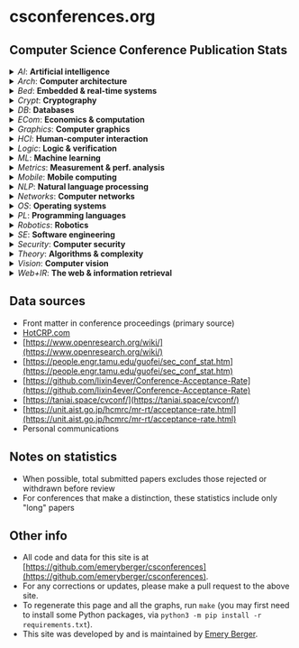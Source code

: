 # csconferences.org

## Computer Science Conference Publication Stats


<details>
<summary>
<em>AI</em>: <b>Artificial intelligence</b>
</summary>

### AAAI

<P><B><A HREF="https://dblp.org/db/conf/aaai/index.html">AAAI</A></B>
 <em>mean acceptance rate, last 5 years: 21%</em></P>
<IMG SRC="https://github.com/emeryberger/csconferences/blob/main/graphs/AAAI.png?raw=true" WIDTH="500">

### IJCAI

<P><B><A HREF="https://dblp.org/db/conf/ijcai/index.html">IJCAI</A></B>
 <em>mean acceptance rate, last 5 years: 15%</em></P>
<IMG SRC="https://github.com/emeryberger/csconferences/blob/main/graphs/IJCAI.png?raw=true" WIDTH="500">
</details>
<details>
<summary>
<em>Arch</em>: <b>Computer architecture</b>
</summary>

### ASPLOS

<P><B><A HREF="https://dblp.org/db/conf/asplos/index.html">ASPLOS</A></B>
 <em>mean acceptance rate, last 5 years: 20%</em></P>
<IMG SRC="https://github.com/emeryberger/csconferences/blob/main/graphs/ASPLOS.png?raw=true" WIDTH="500">

### HPCA

<P><B><A HREF="https://dblp.org/db/conf/hpca/index.html">HPCA</A></B>
 <em>mean acceptance rate, last 5 years: 24%</em></P>
<IMG SRC="https://github.com/emeryberger/csconferences/blob/main/graphs/HPCA.png?raw=true" WIDTH="500">

### ISCA

<P><B><A HREF="https://dblp.org/db/conf/isca/index.html">ISCA</A></B>
 <em>mean acceptance rate, last 5 years: 19%</em></P>
<IMG SRC="https://github.com/emeryberger/csconferences/blob/main/graphs/ISCA.png?raw=true" WIDTH="500">

### MICRO

<P><B><A HREF="https://dblp.org/db/conf/micro/index.html">MICRO</A></B>
 <em>mean acceptance rate, last 5 years: 22%</em></P>
<IMG SRC="https://github.com/emeryberger/csconferences/blob/main/graphs/MICRO.png?raw=true" WIDTH="500">
</details>
<details>
<summary>
<em>Bed</em>: <b>Embedded & real-time systems</b>
</summary>

### RTAS

<P><B><A HREF="https://dblp.org/db/conf/rtas/index.html">RTAS</A></B>
 <em>mean acceptance rate, last 5 years: 26%</em></P>
<IMG SRC="https://github.com/emeryberger/csconferences/blob/main/graphs/RTAS.png?raw=true" WIDTH="500">

### RTSS

<P><B><A HREF="https://dblp.org/db/conf/rtss/index.html">RTSS</A></B>
 <em>mean acceptance rate, last 5 years: 25%</em></P>
<IMG SRC="https://github.com/emeryberger/csconferences/blob/main/graphs/RTSS.png?raw=true" WIDTH="500">
</details>
<details>
<summary>
<em>Crypt</em>: <b>Cryptography</b>
</summary>

### CRYPTO

<P><B><A HREF="https://dblp.org/db/conf/crypto/index.html">CRYPTO</A></B>
 <em>mean acceptance rate, last 5 years: 24%</em></P>
<IMG SRC="https://github.com/emeryberger/csconferences/blob/main/graphs/CRYPTO.png?raw=true" WIDTH="500">

### EuroCrypt

<P><B><A HREF="https://dblp.org/db/conf/eurocrypt/index.html">EuroCrypt</A></B>
 <em>mean acceptance rate, last 5 years: 22%</em></P>
<IMG SRC="https://github.com/emeryberger/csconferences/blob/main/graphs/EuroCrypt.png?raw=true" WIDTH="500">
</details>
<details>
<summary>
<em>DB</em>: <b>Databases</b>
</summary>

### ICDE

<P><B><A HREF="https://dblp.org/db/conf/icde/index.html">ICDE</A></B>
 <em>mean acceptance rate, last 5 years: 27%</em></P>
<IMG SRC="https://github.com/emeryberger/csconferences/blob/main/graphs/ICDE.png?raw=true" WIDTH="500">

### PODS

<P><B><A HREF="https://dblp.org/db/conf/pods/index.html">PODS</A></B>
 <em>mean acceptance rate, last 5 years: 35%</em></P>
<IMG SRC="https://github.com/emeryberger/csconferences/blob/main/graphs/PODS.png?raw=true" WIDTH="500">

### SIGMOD

<P><B><A HREF="https://dblp.org/db/conf/sigmod/index.html">SIGMOD</A></B>
 <em>mean acceptance rate, last 5 years: 31%</em></P>
<IMG SRC="https://github.com/emeryberger/csconferences/blob/main/graphs/SIGMOD.png?raw=true" WIDTH="500">

### VLDB

<P><B><A HREF="https://dblp.org/db/conf/vldb/index.html">VLDB</A></B>
 <em>mean acceptance rate, last 5 years: 24%</em></P>
<IMG SRC="https://github.com/emeryberger/csconferences/blob/main/graphs/VLDB.png?raw=true" WIDTH="500">
</details>
<details>
<summary>
<em>ECom</em>: <b>Economics & computation</b>
</summary>

### EC

<P><B><A HREF="https://dblp.org/db/conf/sigecom/index.html">EC</A></B>
 <em>mean acceptance rate, last 5 years: 25%</em></P>
<IMG SRC="https://github.com/emeryberger/csconferences/blob/main/graphs/EC.png?raw=true" WIDTH="500">
</details>
<details>
<summary>
<em>Graphics</em>: <b>Computer graphics</b>
</summary>

### SIGGRAPH

<P><B><A HREF="https://dblp.org/db/conf/siggraph/index.html">SIGGRAPH</A></B>
 <em>mean acceptance rate, last 5 years: 28%</em></P>
<IMG SRC="https://github.com/emeryberger/csconferences/blob/main/graphs/SIGGRAPH.png?raw=true" WIDTH="500">
</details>
<details>
<summary>
<em>HCI</em>: <b>Human-computer interaction</b>
</summary>

### CHI

<P><B><A HREF="https://dblp.org/db/conf/chi/index.html">CHI</A></B>
 <em>mean acceptance rate, last 5 years: 26%</em></P>
<IMG SRC="https://github.com/emeryberger/csconferences/blob/main/graphs/CHI.png?raw=true" WIDTH="500">

### UIST

<P><B><A HREF="https://dblp.org/db/conf/uist/index.html">UIST</A></B>
 <em>mean acceptance rate, last 5 years: 25%</em></P>
<IMG SRC="https://github.com/emeryberger/csconferences/blob/main/graphs/UIST.png?raw=true" WIDTH="500">
</details>
<details>
<summary>
<em>Logic</em>: <b>Logic & verification</b>
</summary>

### CAV

<P><B><A HREF="https://dblp.org/db/conf/cav/index.html">CAV</A></B>
 <em>mean acceptance rate, last 5 years: 19%</em></P>
<IMG SRC="https://github.com/emeryberger/csconferences/blob/main/graphs/CAV.png?raw=true" WIDTH="500">

### LICS

<P><B><A HREF="https://dblp.org/db/conf/lics/index.html">LICS</A></B>
 <em>mean acceptance rate, last 5 years: 36%</em></P>
<IMG SRC="https://github.com/emeryberger/csconferences/blob/main/graphs/LICS.png?raw=true" WIDTH="500">
</details>
<details>
<summary>
<em>ML</em>: <b>Machine learning</b>
</summary>

### ICLR

<P><B><A HREF="https://dblp.org/db/conf/iclr/index.html">ICLR</A></B>
 <em>mean acceptance rate, last 5 years: 31%</em></P>
<IMG SRC="https://github.com/emeryberger/csconferences/blob/main/graphs/ICLR.png?raw=true" WIDTH="500">

### ICML

<P><B><A HREF="https://dblp.org/db/conf/icml/index.html">ICML</A></B>
 <em>mean acceptance rate, last 5 years: 24%</em></P>
<IMG SRC="https://github.com/emeryberger/csconferences/blob/main/graphs/ICML.png?raw=true" WIDTH="500">

### NeurIPS

<P><B><A HREF="https://dblp.org/db/conf/neurips/index.html">NeurIPS</A></B>
 <em>mean acceptance rate, last 5 years: 25%</em></P>
<IMG SRC="https://github.com/emeryberger/csconferences/blob/main/graphs/NeurIPS.png?raw=true" WIDTH="500">
</details>
<details>
<summary>
<em>Metrics</em>: <b>Measurement & perf. analysis</b>
</summary>

### IMC

<P><B><A HREF="https://dblp.org/db/conf/imc/index.html">IMC</A></B>
 <em>mean acceptance rate, last 5 years: 28%</em></P>
<IMG SRC="https://github.com/emeryberger/csconferences/blob/main/graphs/IMC.png?raw=true" WIDTH="500">

### SIGMETRICS

<P><B><A HREF="https://dblp.org/db/conf/sigmetrics/index.html">SIGMETRICS</A></B>
 <em>mean acceptance rate, last 5 years: 17%</em></P>
<IMG SRC="https://github.com/emeryberger/csconferences/blob/main/graphs/SIGMETRICS.png?raw=true" WIDTH="500">
</details>
<details>
<summary>
<em>Mobile</em>: <b>Mobile computing</b>
</summary>

### MobiCom

<P><B><A HREF="https://dblp.org/db/conf/mobicom/index.html">MobiCom</A></B>
 <em>mean acceptance rate, last 5 years: 20%</em></P>
<IMG SRC="https://github.com/emeryberger/csconferences/blob/main/graphs/MobiCom.png?raw=true" WIDTH="500">
</details>
<details>
<summary>
<em>NLP</em>: <b>Natural language processing</b>
</summary>

### ACL

<P><B><A HREF="https://dblp.org/db/conf/acl/index.html">ACL</A></B>
 <em>mean acceptance rate, last 5 years: 22%</em></P>
<IMG SRC="https://github.com/emeryberger/csconferences/blob/main/graphs/ACL.png?raw=true" WIDTH="500">

### EMNLP

<P><B><A HREF="https://dblp.org/db/conf/emnlp/index.html">EMNLP</A></B>
 <em>mean acceptance rate, last 5 years: 23%</em></P>
<IMG SRC="https://github.com/emeryberger/csconferences/blob/main/graphs/EMNLP.png?raw=true" WIDTH="500">
</details>
<details>
<summary>
<em>Networks</em>: <b>Computer networks</b>
</summary>

### NSDI

<P><B><A HREF="https://dblp.org/db/conf/nsdi/index.html">NSDI</A></B>
 <em>mean acceptance rate, last 5 years: 17%</em></P>
<IMG SRC="https://github.com/emeryberger/csconferences/blob/main/graphs/NSDI.png?raw=true" WIDTH="500">

### SIGCOMM

<P><B><A HREF="https://dblp.org/db/conf/sigcomm/index.html">SIGCOMM</A></B>
 <em>mean acceptance rate, last 5 years: 21%</em></P>
<IMG SRC="https://github.com/emeryberger/csconferences/blob/main/graphs/SIGCOMM.png?raw=true" WIDTH="500">
</details>
<details>
<summary>
<em>OS</em>: <b>Operating systems</b>
</summary>

### EuroSys

<P><B><A HREF="https://dblp.org/db/conf/eurosys/index.html">EuroSys</A></B>
 <em>mean acceptance rate, last 5 years: 19%</em></P>
<IMG SRC="https://github.com/emeryberger/csconferences/blob/main/graphs/EuroSys.png?raw=true" WIDTH="500">

### FAST

<P><B><A HREF="https://dblp.org/db/conf/fast/index.html">FAST</A></B>
 <em>mean acceptance rate, last 5 years: 21%</em></P>
<IMG SRC="https://github.com/emeryberger/csconferences/blob/main/graphs/FAST.png?raw=true" WIDTH="500">

### OSDI

<P><B><A HREF="https://dblp.org/db/conf/osdi/index.html">OSDI</A></B>
 <em>mean acceptance rate, last 5 years: 19%</em></P>
<IMG SRC="https://github.com/emeryberger/csconferences/blob/main/graphs/OSDI.png?raw=true" WIDTH="500">

### SOSP

<P><B><A HREF="https://dblp.org/db/conf/sosp/index.html">SOSP</A></B>
 <em>mean acceptance rate, last 5 years: 16%</em></P>
<IMG SRC="https://github.com/emeryberger/csconferences/blob/main/graphs/SOSP.png?raw=true" WIDTH="500">

### USENIX-ATC

<P><B><A HREF="https://dblp.org/db/conf/usenix-atc/index.html">USENIX-ATC</A></B>
 <em>mean acceptance rate, last 5 years: 17%</em></P>
<IMG SRC="https://github.com/emeryberger/csconferences/blob/main/graphs/USENIX-ATC.png?raw=true" WIDTH="500">
</details>
<details>
<summary>
<em>PL</em>: <b>Programming languages</b>
</summary>

### CC

<P><B><A HREF="https://dblp.org/db/conf/cc/index.html">CC</A></B>
 <em>mean acceptance rate, last 5 years: 36%</em></P>
<IMG SRC="https://github.com/emeryberger/csconferences/blob/main/graphs/CC.png?raw=true" WIDTH="500">

### CGO

<P><B><A HREF="https://dblp.org/db/conf/cgo/index.html">CGO</A></B>
 <em>mean acceptance rate, last 5 years: 31%</em></P>
<IMG SRC="https://github.com/emeryberger/csconferences/blob/main/graphs/CGO.png?raw=true" WIDTH="500">

### ECOOP

<P><B><A HREF="https://dblp.org/db/conf/ecoop/index.html">ECOOP</A></B>
 <em>mean acceptance rate, last 5 years: 43%</em></P>
<IMG SRC="https://github.com/emeryberger/csconferences/blob/main/graphs/ECOOP.png?raw=true" WIDTH="500">

### ICFP

<P><B><A HREF="https://dblp.org/db/conf/icfp/index.html">ICFP</A></B>
 <em>mean acceptance rate, last 5 years: 35%</em></P>
<IMG SRC="https://github.com/emeryberger/csconferences/blob/main/graphs/ICFP.png?raw=true" WIDTH="500">

### ISMM

<P><B><A HREF="https://dblp.org/db/conf/ismm/index.html">ISMM</A></B>
 <em>mean acceptance rate, last 5 years: 54%</em></P>
<IMG SRC="https://github.com/emeryberger/csconferences/blob/main/graphs/ISMM.png?raw=true" WIDTH="500">

### OOPSLA

<P><B><A HREF="https://dblp.org/db/conf/oopsla/index.html">OOPSLA</A></B>
 <em>mean acceptance rate, last 5 years: 37%</em></P>
<IMG SRC="https://github.com/emeryberger/csconferences/blob/main/graphs/OOPSLA.png?raw=true" WIDTH="500">

### PLDI

<P><B><A HREF="https://dblp.org/db/conf/pldi/index.html">PLDI</A></B>
 <em>mean acceptance rate, last 5 years: 25%</em></P>
<IMG SRC="https://github.com/emeryberger/csconferences/blob/main/graphs/PLDI.png?raw=true" WIDTH="500">

### POPL

<P><B><A HREF="https://dblp.org/db/conf/popl/index.html">POPL</A></B>
 <em>mean acceptance rate, last 5 years: 26%</em></P>
<IMG SRC="https://github.com/emeryberger/csconferences/blob/main/graphs/POPL.png?raw=true" WIDTH="500">

### PPoPP

<P><B><A HREF="https://dblp.org/db/conf/ppopp/index.html">PPoPP</A></B>
 <em>mean acceptance rate, last 5 years: 21%</em></P>
<IMG SRC="https://github.com/emeryberger/csconferences/blob/main/graphs/PPoPP.png?raw=true" WIDTH="500">
</details>
<details>
<summary>
<em>Robotics</em>: <b>Robotics</b>
</summary>

### ICRA

<P><B><A HREF="https://dblp.org/db/conf/icra/index.html">ICRA</A></B>
 <em>mean acceptance rate, last 5 years: 43%</em></P>
<IMG SRC="https://github.com/emeryberger/csconferences/blob/main/graphs/ICRA.png?raw=true" WIDTH="500">

### IROS

<P><B><A HREF="https://dblp.org/db/conf/iros/index.html">IROS</A></B>
 <em>mean acceptance rate, last 5 years: 46%</em></P>
<IMG SRC="https://github.com/emeryberger/csconferences/blob/main/graphs/IROS.png?raw=true" WIDTH="500">
</details>
<details>
<summary>
<em>SE</em>: <b>Software engineering</b>
</summary>

### ASE

<P><B><A HREF="https://dblp.org/db/conf/kbse/index.html">ASE</A></B>
 <em>mean acceptance rate, last 5 years: 22%</em></P>
<IMG SRC="https://github.com/emeryberger/csconferences/blob/main/graphs/ASE.png?raw=true" WIDTH="500">

### FSE

<P><B><A HREF="https://dblp.org/db/conf/sigsoft/index.html">FSE</A></B>
 <em>mean acceptance rate, last 5 years: 25%</em></P>
<IMG SRC="https://github.com/emeryberger/csconferences/blob/main/graphs/FSE.png?raw=true" WIDTH="500">

### ICSE

<P><B><A HREF="https://dblp.org/db/conf/icse/index.html">ICSE</A></B>
 <em>mean acceptance rate, last 5 years: 24%</em></P>
<IMG SRC="https://github.com/emeryberger/csconferences/blob/main/graphs/ICSE.png?raw=true" WIDTH="500">

### ISSTA

<P><B><A HREF="https://dblp.org/db/conf/issta/index.html">ISSTA</A></B>
 <em>mean acceptance rate, last 5 years: 24%</em></P>
<IMG SRC="https://github.com/emeryberger/csconferences/blob/main/graphs/ISSTA.png?raw=true" WIDTH="500">
</details>
<details>
<summary>
<em>Security</em>: <b>Computer security</b>
</summary>

### CCS

<P><B><A HREF="https://dblp.org/db/conf/ccs/index.html">CCS</A></B>
 <em>mean acceptance rate, last 5 years: 19%</em></P>
<IMG SRC="https://github.com/emeryberger/csconferences/blob/main/graphs/CCS.png?raw=true" WIDTH="500">

### NDSS

<P><B><A HREF="https://dblp.org/db/conf/ndss/index.html">NDSS</A></B>
 <em>mean acceptance rate, last 5 years: 17%</em></P>
<IMG SRC="https://github.com/emeryberger/csconferences/blob/main/graphs/NDSS.png?raw=true" WIDTH="500">

### Oakland

<P><B><A HREF="https://dblp.org/db/conf/sp/index.html">Oakland</A></B>
 <em>mean acceptance rate, last 5 years: 15%</em></P>
<IMG SRC="https://github.com/emeryberger/csconferences/blob/main/graphs/Oakland.png?raw=true" WIDTH="500">

### UsenixSec

<P><B><A HREF="https://dblp.org/db/conf/uss/index.html">UsenixSec</A></B>
 <em>mean acceptance rate, last 5 years: 20%</em></P>
<IMG SRC="https://github.com/emeryberger/csconferences/blob/main/graphs/UsenixSec.png?raw=true" WIDTH="500">
</details>
<details>
<summary>
<em>Theory</em>: <b>Algorithms & complexity</b>
</summary>

### FOCS

<P><B><A HREF="https://dblp.org/db/conf/focs/index.html">FOCS</A></B>
 <em>mean acceptance rate, last 5 years: 33%</em></P>
<IMG SRC="https://github.com/emeryberger/csconferences/blob/main/graphs/FOCS.png?raw=true" WIDTH="500">

### SODA

<P><B><A HREF="https://dblp.org/db/conf/soda/index.html">SODA</A></B>
 <em>mean acceptance rate, last 5 years: 29%</em></P>
<IMG SRC="https://github.com/emeryberger/csconferences/blob/main/graphs/SODA.png?raw=true" WIDTH="500">

### STOC

<P><B><A HREF="https://dblp.org/db/conf/stoc/index.html">STOC</A></B>
 <em>mean acceptance rate, last 5 years: 29%</em></P>
<IMG SRC="https://github.com/emeryberger/csconferences/blob/main/graphs/STOC.png?raw=true" WIDTH="500">
</details>
<details>
<summary>
<em>Vision</em>: <b>Computer vision</b>
</summary>

### CVPR

<P><B><A HREF="https://dblp.org/db/conf/cvpr/index.html">CVPR</A></B>
 <em>mean acceptance rate, last 5 years: 24%</em></P>
<IMG SRC="https://github.com/emeryberger/csconferences/blob/main/graphs/CVPR.png?raw=true" WIDTH="500">

### ECCV

<P><B><A HREF="https://dblp.org/db/conf/eccv/index.html">ECCV</A></B>
 <em>mean acceptance rate, last 5 years: 28%</em></P>
<IMG SRC="https://github.com/emeryberger/csconferences/blob/main/graphs/ECCV.png?raw=true" WIDTH="500">

### ICCV

<P><B><A HREF="https://dblp.org/db/conf/iccv/index.html">ICCV</A></B>
 <em>mean acceptance rate, last 5 years: 27%</em></P>
<IMG SRC="https://github.com/emeryberger/csconferences/blob/main/graphs/ICCV.png?raw=true" WIDTH="500">
</details>
<details>
<summary>
<em>Web+IR</em>: <b>The web & information retrieval</b>
</summary>

### SIGIR

<P><B><A HREF="https://dblp.org/db/conf/sigir/index.html">SIGIR</A></B>
 <em>mean acceptance rate, last 5 years: 22%</em></P>
<IMG SRC="https://github.com/emeryberger/csconferences/blob/main/graphs/SIGIR.png?raw=true" WIDTH="500">

### WSDM

<P><B><A HREF="https://dblp.org/db/conf/wsdm/index.html">WSDM</A></B>
 <em>mean acceptance rate, last 5 years: 17%</em></P>
<IMG SRC="https://github.com/emeryberger/csconferences/blob/main/graphs/WSDM.png?raw=true" WIDTH="500">

### WWW

<P><B><A HREF="https://dblp.org/db/conf/www/index.html">WWW</A></B>
 <em>mean acceptance rate, last 5 years: 19%</em></P>
<IMG SRC="https://github.com/emeryberger/csconferences/blob/main/graphs/WWW.png?raw=true" WIDTH="500">
</details>


## Data sources

* Front matter in conference proceedings (primary source)
* [HotCRP.com](https://hotcrp.com)
* [https://www.openresearch.org/wiki/](https://www.openresearch.org/wiki/)
* [https://people.engr.tamu.edu/guofei/sec_conf_stat.htm](https://people.engr.tamu.edu/guofei/sec_conf_stat.htm)
* [https://github.com/lixin4ever/Conference-Acceptance-Rate](https://github.com/lixin4ever/Conference-Acceptance-Rate)
* [https://taniai.space/cvconf/](https://taniai.space/cvconf/)
* [https://unit.aist.go.jp/hcmrc/mr-rt/acceptance-rate.html](https://unit.aist.go.jp/hcmrc/mr-rt/acceptance-rate.html)
* Personal communications

## Notes on statistics

* When possible, total submitted papers excludes those rejected or withdrawn before review
* For conferences that make a distinction, these statistics include only "long" papers

## Other info

* All code and data for this site is at [https://github.com/emeryberger/csconferences](https://github.com/emeryberger/csconferences).
* For any corrections or updates, please make a pull request to the above site.
* To regenerate this page and all the graphs, run `make` (you may first need to install some Python packages, via `python3 -m pip install -r requirements.txt`).
* This site was developed by and is maintained by [Emery Berger](https://github.com/emeryberger).
    
